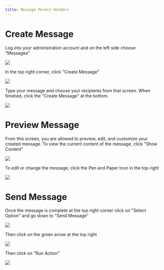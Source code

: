 ```yaml
---
title: Message Permit Holders
---
```

# Create Message

Log into your administration account and on the left side choose "Messages"

![](/images/uploads/messages.png)

In the top right corner, click "Create Message"

![](/images/uploads/create-messages.png)

Type your message and choose your recipients from that screen. When finished, click the "Create Message" at the bottom.

![](/images/uploads/create-message.png)

# Preview Message

From this screen, you are allowed to preview, edit, and customize your created message. To view the current content of the message, click "Show Content"

![](/images/uploads/preview-message.png)

To edit or change the message, click the Pen and Paper Icon in the top right

![](/images/uploads/screen-shot-2019-11-05-at-1.34.41-pm.png)

# Send Message

Once the message is complete at the top right corner click on "Select Option" and go down to "Send Message"

![](/images/uploads/send-message.png)

Then click on the green arrow at the top right

![](/images/uploads/screen-shot-2019-11-05-at-1.56.05-pm.png)

Then click on "Run Action"

![](/images/uploads/run-action.png)
